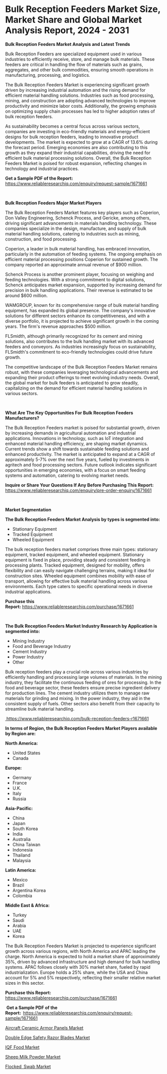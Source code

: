 <p><h1>Bulk Reception Feeders Market Size, Market Share and Global Market Analysis Report, 2024 - 2031</h1></p><p><strong>Bulk Reception Feeders Market Analysis and Latest Trends</strong></p>
<p><p>Bulk Reception Feeders are specialized equipment used in various industries to efficiently receive, store, and manage bulk materials. These feeders are critical in handling the flow of materials such as grains, aggregates, and other bulk commodities, ensuring smooth operations in manufacturing, processing, and logistics.</p><p>The Bulk Reception Feeders Market is experiencing significant growth driven by increasing industrial automation and the rising demand for efficient material handling solutions. Industries such as food processing, mining, and construction are adopting advanced technologies to improve productivity and minimize labor costs. Additionally, the growing emphasis on optimizing supply chain processes has led to higher adoption rates of bulk reception feeders.</p><p>As sustainability becomes a central focus across various sectors, companies are investing in eco-friendly materials and energy-efficient designs for bulk reception feeders, leading to innovative product developments. The market is expected to grow at a CAGR of 13.6% during the forecast period. Emerging economies are also contributing to this growth as they expand their industrial capabilities, driving the need for efficient bulk material processing solutions. Overall, the Bulk Reception Feeders Market is poised for robust expansion, reflecting changes in technology and industrial practices.</p></p>
<p><strong>Get a Sample PDF of the Report:&nbsp;</strong> <a href="https://www.reliableresearchiq.com/enquiry/request-sample/1671661?utm_campaign=100&utm_medium=2&utm_source=Github&utm_content=ia&utm_term=10102024&utm_id=bulk-reception-feeders">https://www.reliableresearchiq.com/enquiry/request-sample/1671661</a></p>
<p>&nbsp;</p>
<p><strong>Bulk Reception Feeders Major Market Players</strong></p>
<p><p>The Bulk Reception Feeders Market features key players such as Coperion, Don Valley Engineering, Schenck Process, and Gericke, among others, driving significant advancements in materials handling technology. These companies specialize in the design, manufacture, and supply of bulk material handling solutions, catering to industries such as mining, construction, and food processing.</p><p>Coperion, a leader in bulk material handling, has embraced innovation, particularly in the automation of feeding systems. The ongoing emphasis on efficient material processing positions Coperion for sustained growth. The company reported an approximate annual revenue of $900 million.</p><p>Schenck Process is another prominent player, focusing on weighing and feeding technologies. With a strong commitment to digital solutions, Schenck anticipates market expansion, supported by increasing demand for precision in bulk handling applications. Their revenue is estimated to be around $600 million.</p><p>WAMGROUP, known for its comprehensive range of bulk material handling equipment, has expanded its global presence. The company's innovative solutions for different sectors enhance its competitiveness, and with a diverse portfolio, it is projected to achieve significant growth in the coming years. The firm's revenue approaches $500 million.</p><p>FLSmidth, although primarily recognized for its cement and mining solutions, also contributes to the bulk handling market with its advanced feeders and conveyors. As industries increasingly focus on sustainability, FLSmidth's commitment to eco-friendly technologies could drive future growth.</p><p>The competitive landscape of the Bulk Reception Feeders Market remains robust, with these companies leveraging technological advancements and expanding their product offerings to meet evolving industry needs. Overall, the global market for bulk feeders is anticipated to grow steadily, capitalizing on the demand for efficient material handling solutions in various sectors.</p></p>
<p>&nbsp;</p>
<p><strong>What Are The Key Opportunities For Bulk Reception Feeders Manufacturers?</strong></p>
<p><p>The Bulk Reception Feeders market is poised for substantial growth, driven by increasing demands in agricultural automation and industrial applications. Innovations in technology, such as IoT integration and enhanced material handling efficiency, are shaping market dynamics. Current trends show a shift towards sustainable feeding solutions and enhanced productivity. The market is anticipated to expand at a CAGR of approximately 5-7% over the next five years, fueled by investments in agritech and food processing sectors. Future outlook indicates significant opportunities in emerging economies, with a focus on smart feeding systems and automation, catering to evolving market needs.</p></p>
<p><strong>Inquire or Share Your Questions If Any Before Purchasing This Report:</strong> <a href="https://www.reliableresearchiq.com/enquiry/pre-order-enquiry/1671661?utm_campaign=100&utm_medium=2&utm_source=Github&utm_content=ia&utm_term=10102024&utm_id=bulk-reception-feeders">https://www.reliableresearchiq.com/enquiry/pre-order-enquiry/1671661</a></p>
<p>&nbsp;</p>
<p><strong>Market Segmentation</strong></p>
<p><strong>The Bulk Reception Feeders Market Analysis by types is segmented into:</strong></p>
<p><ul><li>Stationary Equipment</li><li>Tracked Equipment</li><li>Wheeled Equipment</li></ul></p>
<p><p>The bulk reception feeders market comprises three main types: stationary equipment, tracked equipment, and wheeled equipment. Stationary equipment is fixed in place, providing steady and consistent feeding in processing plants. Tracked equipment, designed for mobility, offers flexibility and can easily navigate challenging terrains, making it ideal for construction sites. Wheeled equipment combines mobility with ease of transport, allowing for effective bulk material handling across various environments. Each type caters to specific operational needs in diverse industrial applications.</p></p>
<p><strong>Purchase this Report:&nbsp;</strong><a href="https://www.reliableresearchiq.com/purchase/1671661?utm_campaign=100&utm_medium=2&utm_source=Github&utm_content=ia&utm_term=10102024&utm_id=bulk-reception-feeders">https://www.reliableresearchiq.com/purchase/1671661</a></p>
<p>&nbsp;</p>
<p><strong>The Bulk Reception Feeders Market Industry Research by Application is segmented into:</strong></p>
<p><ul><li>Mining Industry</li><li>Food and Beverage Industry</li><li>Cement Industry</li><li>Power Industry</li><li>Other</li></ul></p>
<p><p>Bulk reception feeders play a crucial role across various industries by efficiently handling and processing large volumes of materials. In the mining industry, they facilitate the continuous feeding of ores for processing. In the food and beverage sector, these feeders ensure precise ingredient delivery for production lines. The cement industry utilizes them to manage raw materials for grinding and mixing. In the power industry, they aid in the consistent supply of fuels. Other sectors also benefit from their capacity to streamline bulk material handling.</p></p>
<p><a href="https://www.reliableresearchiq.com/bulk-reception-feeders-r1671661?utm_campaign=100&utm_medium=2&utm_source=Github&utm_content=ia&utm_term=10102024&utm_id=bulk-reception-feeders">&nbsp;https://www.reliableresearchiq.com/bulk-reception-feeders-r1671661</a></p>
<p><strong>In terms of Region, the Bulk Reception Feeders Market Players available by Region are:</strong></p>
<p>
    <p> <strong> North America: </strong>
        <ul>
            <li>United States</li>
            <li>Canada</li>
        </ul>
        </p> 
    <p> <strong> Europe: </strong>
        <ul>
            <li>Germany</li>
            <li>France</li>
            <li>U.K.</li>
            <li>Italy</li>
            <li>Russia</li>
        </ul>
        </p> 
    <p> <strong> Asia-Pacific: </strong>
        <ul>
            <li>China</li>
            <li>Japan</li>
            <li>South Korea</li>
            <li>India</li>
            <li>Australia</li>
            <li>China Taiwan</li>
            <li>Indonesia</li>
            <li>Thailand</li>
            <li>Malaysia</li>
        </ul>
        </p> 
    <p> <strong> Latin America: </strong>
        <ul>
            <li>Mexico</li>
            <li>Brazil</li>
            <li>Argentina Korea</li>
            <li>Colombia</li>
        </ul>
        </p> 
    <p> <strong> Middle East & Africa: </strong>
        <ul>
            <li>Turkey</li>
            <li>Saudi</li>
            <li>Arabia</li>
            <li>UAE</li>
            <li>Korea</li>
        </ul>
    </p>
    </p>
<p><p>The Bulk Reception Feeders Market is projected to experience significant growth across various regions, with North America and APAC leading the charge. North America is expected to hold a market share of approximately 35%, driven by advanced infrastructure and high demand for bulk handling systems. APAC follows closely with 30% market share, fueled by rapid industrialization. Europe holds a 25% share, while the USA and China account for 5% and 5% respectively, reflecting their smaller relative market sizes in this sector.</p></p>
<p><strong>Purchase this Report: </strong><a href="https://www.reliableresearchiq.com/purchase/1671661?utm_campaign=100&utm_medium=2&utm_source=Github&utm_content=ia&utm_term=10102024&utm_id=bulk-reception-feeders">https://www.reliableresearchiq.com/purchase/1671661</a></p>
<p>&nbsp;<strong>Get a Sample PDF of the Report:&nbsp;&nbsp;</strong><a href="https://www.reliableresearchiq.com/enquiry/request-sample/1671661?utm_campaign=100&utm_medium=2&utm_source=Github&utm_content=ia&utm_term=10102024&utm_id=bulk-reception-feeders">https://www.reliableresearchiq.com/enquiry/request-sample/1671661</a></p>
<p><strong></strong></p>
<p><p><a href="https://github.com/Sidorelashyti476/Market-Research-Report-List-1/blob/main/aircraft-ceramic-armor-panels-market.md?utm_campaign=100&utm_medium=2&utm_source=Github&utm_content=ia&utm_term=10102024&utm_id=bulk-reception-feeders">Aircraft Ceramic Armor Panels Market</a></p><p><a href="https://www.linkedin.com/pulse/investing-double-edge-safety-razor-blades-market-trends-ujdwe?utm_campaign=100&utm_medium=2&utm_source=Github&utm_content=ia&utm_term=10102024&utm_id=bulk-reception-feeders">Double Edge Safety Razor Blades Market</a></p><p><a href="https://www.linkedin.com/pulse/iqf-food-market-evolution-global-trends-regional-dynamics-2024-3omsf?utm_campaign=100&utm_medium=2&utm_source=Github&utm_content=ia&utm_term=10102024&utm_id=bulk-reception-feeders">IQF Food Market</a></p><p><a href="https://issuu.com/reportprime-2/docs/sheep-milk-powder-market-size-2030._df3d2330237cba?utm_campaign=100&utm_medium=2&utm_source=Github&utm_content=ia&utm_term=10102024&utm_id=bulk-reception-feeders">Sheep Milk Powder Market</a></p><p><a href="https://github.com/ElviraDur475/Market-Research-Report-List-1/blob/main/flocked-swab-market.md?utm_campaign=100&utm_medium=2&utm_source=Github&utm_content=ia&utm_term=10102024&utm_id=bulk-reception-feeders">Flocked Swab Market</a></p></p>